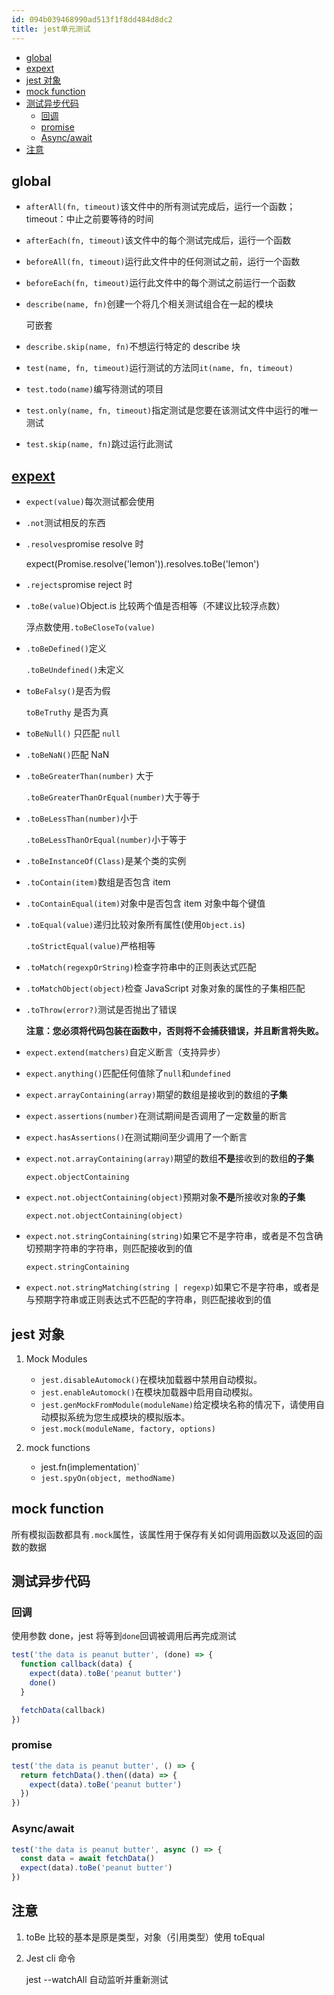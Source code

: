 ```yaml
---
id: 094b039468990ad513f1f8dd484d8dc2
title: jest单元测试
---
```


<!-- START doctoc generated TOC please keep comment here to allow auto update -->
<!-- DON'T EDIT THIS SECTION, INSTEAD RE-RUN doctoc TO UPDATE -->

- [global](#global)
- [expext](#expext)
- [jest 对象](#jest-%E5%AF%B9%E8%B1%A1)
- [mock function](#mock-function)
- [测试异步代码](#%E6%B5%8B%E8%AF%95%E5%BC%82%E6%AD%A5%E4%BB%A3%E7%A0%81)
  - [回调](#%E5%9B%9E%E8%B0%83)
  - [promise](#promise)
  - [Async/await](#asyncawait)
- [注意](#%E6%B3%A8%E6%84%8F)

<!-- END doctoc generated TOC please keep comment here to allow auto update -->

## global

- `afterAll(fn, timeout)`该文件中的所有测试完成后，运行一个函数；timeout：中止之前要等待的时间

- `afterEach(fn, timeout)`该文件中的每个测试完成后，运行一个函数

- `beforeAll(fn, timeout)`运行此文件中的任何测试之前，运行一个函数

- `beforeEach(fn, timeout)`运行此文件中的每个测试之前运行一个函数

- `describe(name, fn)`创建一个将几个相关测试组合在一起的模块

  可嵌套

- `describe.skip(name, fn)`不想运行特定的 describe 块

- `test(name, fn, timeout)`运行测试的方法同`it(name, fn, timeout)`

- `test.todo(name)`编写待测试的项目

- `test.only(name, fn, timeout)`指定测试是您要在该测试文件中运行的唯一测试

- `test.skip(name, fn)`跳过运行此测试

## [expext](https://jestjs.io/docs/en/expect)

- `expect(value)`每次测试都会使用

- `.not`测试相反的东西

- `.resolves`promise resolve 时

  expect(Promise.resolve('lemon')).resolves.toBe('lemon')

- `.rejects`promise reject 时

- `.toBe(value)`Object.is 比较两个值是否相等（不建议比较浮点数）

  浮点数使用`.toBeCloseTo(value)`

- `.toBeDefined()`定义

  `.toBeUndefined()`未定义

- `toBeFalsy()`是否为假

  `toBeTruthy` 是否为真

- `toBeNull()` 只匹配 `null`

- `.toBeNaN()`匹配 NaN

- `.toBeGreaterThan(number)` 大于

  `.toBeGreaterThanOrEqual(number)`大于等于

- `.toBeLessThan(number)`小于

  `.toBeLessThanOrEqual(number)`小于等于

- `.toBeInstanceOf(Class)`是某个类的实例

- `.toContain(item)`数组是否包含 item

- `.toContainEqual(item)`对象中是否包含 item 对象中每个键值

- `.toEqual(value)`递归比较对象所有属性(使用`Object.is`)

  `.toStrictEqual(value)`严格相等

- `.toMatch(regexpOrString)`检查字符串中的正则表达式匹配

- `.toMatchObject(object)`检查 JavaScript 对象对象的属性的子集相匹配

- `.toThrow(error?)`测试是否抛出了错误

  **注意：您必须将代码包装在函数中，否则将不会捕获错误，并且断言将失败。**

- `expect.extend(matchers)`自定义断言（支持异步）

- `expect.anything()`匹配任何值除了`null`和`undefined`

- `expect.arrayContaining(array)`期望的数组是接收到的数组的**子集**

- `expect.assertions(number)`在测试期间是否调用了一定数量的断言

- `expect.hasAssertions()`在测试期间至少调用了一个断言

- `expect.not.arrayContaining(array)`期望的数组**不是**接收到的数组**的子集**

  `expect.objectContaining`

- `expect.not.objectContaining(object)`预期对象**不是**所接收对象**的子集**

  `expect.not.objectContaining(object)`

- `expect.not.stringContaining(string)`如果它不是字符串，或者是不包含确切预期字符串的字符串，则匹配接收到的值

  `expect.stringContaining`

- `expect.not.stringMatching(string | regexp)`如果它不是字符串，或者是与预期字符串或正则表达式不匹配的字符串，则匹配接收到的值

## jest 对象

1. Mock Modules

   - `jest.disableAutomock()`在模块加载器中禁用自动模拟。
   - `jest.enableAutomock()`在模块加载器中启用自动模拟。
   - `jest.genMockFromModule(moduleName)`给定模块名称的情况下，请使用自动模拟系统为您生成模块的模拟版本。
   - `jest.mock(moduleName, factory, options)`

2. mock functions

   - jest.fn(implementation)`

   * `jest.spyOn(object, methodName)`

## mock function

所有模拟函数都具有`.mock`属性，该属性用于保存有关如何调用函数以及返回的函数的数据

## 测试异步代码

### 回调

使用参数 done，jest 将等到`done`回调被调用后再完成测试

```js
test('the data is peanut butter', (done) => {
  function callback(data) {
    expect(data).toBe('peanut butter')
    done()
  }

  fetchData(callback)
})
```

### promise

```js
test('the data is peanut butter', () => {
  return fetchData().then((data) => {
    expect(data).toBe('peanut butter')
  })
})
```

### Async/await

```js
test('the data is peanut butter', async () => {
  const data = await fetchData()
  expect(data).toBe('peanut butter')
})
```

## 注意

1. toBe 比较的基本是原是类型，对象（引用类型）使用 toEqual

2. Jest cli 命令

   jest --watchAll 自动监听并重新测试
